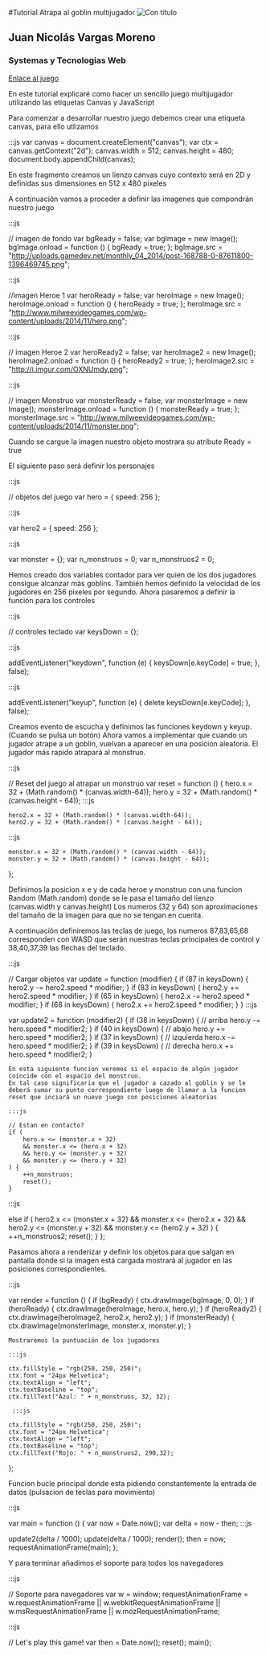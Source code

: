 #Tutorial Atrapa al goblin multijugador
![Con titulo](http://i.imgur.com/zyxxxRb.png "Juego")
## Juan Nicolás Vargas Moreno
### Systemas y Tecnologias Web
[Enlace al juego](http://codepen.io/innNNN/pen/rxVPxd "Juego codepen")

En este tutorial explicaré como hacer un sencillo juego multijugador utilizando las etiquetas Canvas y JavaScript

Para comenzar a desarrollar nuestro juego debemos crear una etiqueta canvas, para ello utlizamos 

:::js
var canvas = document.createElement("canvas");
var ctx = canvas.getContext("2d");
canvas.width = 512;
canvas.height = 480;
document.body.appendChild(canvas);

En este fragmento creamos un lienzo canvas cuyo contexto será en 2D y definidas sus dimensiones en 512 x 480 pixeles

A continuación vamos a proceder a definir las imagenes que compondrán nuestro juego

:::js

// imagen de fondo
var bgReady = false;
var bgImage = new Image();
bgImage.onload = function () {
	bgReady = true;
};
bgImage.src = "http://uploads.gamedev.net/monthly_04_2014/post-168788-0-87611800-1396469745.png";

:::js

//imagen Heroe 1
var heroReady = false;
var heroImage = new Image();
heroImage.onload = function () {
	heroReady = true;
};
heroImage.src = "http://www.milweevideogames.com/wp-content/uploads/2014/11/hero.png";

:::js

// imagen Heroe 2
var heroReady2 = false;
var heroImage2 = new Image();
heroImage2.onload = function () {
	heroReady2 = true;
};
heroImage2.src = "http://i.imgur.com/OXNUmdy.png";

:::js

// imagen Monstruo
var monsterReady = false;
var monsterImage = new Image();
monsterImage.onload = function () {
	monsterReady = true;
};
monsterImage.src = "http://www.milweevideogames.com/wp-content/uploads/2014/11/monster.png";


Cuando se cargue la imagen nuestro objeto mostrara su atribute Ready = true

El siguiente paso será definir los personajes


:::js

// objetos del juego
var hero = {
	speed: 256 
};

:::js

var hero2 = {
	speed: 256 
};

:::js

var monster = {};
var n_monstruos = 0;
var n_monstruos2 = 0;

Hemos creado dos variables contador para ver quien de los dos jugadores consigue alcanzar más goblins.
También hemos definido la velocidad de los jugadores en 256 pixeles por segundo.
Ahora pasaremos a definir la función para los controles

:::js

// controles teclado
var keysDown = {};

:::js

addEventListener("keydown", function (e) {
	keysDown[e.keyCode] = true;
}, false);

:::js

addEventListener("keyup", function (e) {
	delete keysDown[e.keyCode];
}, false);

Creamos evento de escucha y definimos las funciones keydown y keyup. (Cuando se pulsa un botón)
Ahora vamos a implementar que cuando un jugador atrape a un goblin, vuelvan a aparecer en una posición aleatoria.
El jugador más rapido atrapará al monstruo.

:::js

// Reset del juego al atrapar un monstruo
var reset = function () {
	hero.x = 32 + (Math.random() * (canvas.width-64));
	hero.y = 32 + (Math.random() * (canvas.height - 64));
:::js

  	hero2.x = 32 + (Math.random() * (canvas.width-64));
	hero2.y = 32 + (Math.random() * (canvas.height - 64));
:::js

	monster.x = 32 + (Math.random() * (canvas.width - 64));
	monster.y = 32 + (Math.random() * (canvas.height - 64));
};

Definimos la posicion x e y de cada heroe y monstruo con una funcion Random (Math.random) donde se le pasa el tamaño del lienzo
(canvas.width y canvas.height) Los numeros (32 y 64) son aproximaciones del tamaño de la imagen para que no se tengan en cuenta.


A continuación definiremos las teclas de juego, los numeros 87,83,65,68 corresponden con WASD que serán
nuestras teclas principales de control y 38,40,37,39 las flechas del teclado.

:::js

// Cargar objetos
var update = function (modifier) {
	if (87 in keysDown) { 
		hero2.y -= hero2.speed * modifier;
	}
	if (83 in keysDown) {
		hero2.y += hero2.speed * modifier;
	}
	if (65 in keysDown) { 
		hero2.x -= hero2.speed * modifier;
	}
	if (68 in keysDown) { 
		hero2.x += hero2.speed * modifier;
	}
}
:::js  

 var update2 = function (modifier2) {
	if (38 in keysDown) { // arriba
		hero.y -= hero.speed * modifier2;
	}
	if (40 in keysDown) { // abajo
		hero.y += hero.speed * modifier2;
	}
	if (37 in keysDown) { // izquierda
		hero.x -= hero.speed * modifier2;
	}
	if (39 in keysDown) { // derecha
		hero.x += hero.speed * modifier2;
	}
	
	En esta siguiente funcion veremos si el espacio de algún jugador coincide con el espacio del monstruo. 
	En tal caso significaria que el jugador a cazado al goblin y se le deberá sumar su punto correspondiente luego de llamar a la funcion
	reset que inciará un nuevo juego con posiciones aleatorias
	
	:::js
	
	// Estan en contacto?
	if (
		hero.x <= (monster.x + 32)
		&& monster.x <= (hero.x + 32)
		&& hero.y <= (monster.y + 32)
		&& monster.y <= (hero.y + 32)
	) {
		++n_monstruos;
		reset();
	}
:::js 

  else if (
		hero2.x <= (monster.x + 32)
		&& monster.x <= (hero2.x + 32)
		&& hero2.y <= (monster.y + 32)
		&& monster.y <= (hero2.y + 32)
	) {
		++n_monstruos2;
		reset();
	}
};  

Pasamos ahora a renderizar y definir los objetos para que salgan en pantalla donde si la imagen está cargada mostrará al jugador 
en las posiciones correspondientes.

:::js

var render = function () {
	if (bgReady) {
		ctx.drawImage(bgImage, 0, 0);
	}
	if (heroReady) {
		ctx.drawImage(heroImage, hero.x, hero.y);
	}
	if (heroReady2) {
		ctx.drawImage(heroImage2, hero2.x, hero2.y);
	}
	if (monsterReady) {
		ctx.drawImage(monsterImage, monster.x, monster.y);
	}
	
	
	Mostraremos la puntuación de los jugadores
	
	:::js
	
	ctx.fillStyle = "rgb(250, 250, 250)";
	ctx.font = "24px Helvetica";
	ctx.textAlign = "left";
	ctx.textBaseline = "top";
	ctx.fillText("Azul: " + n_monstruos, 32, 32);

	 :::js
	 
  	ctx.fillStyle = "rgb(250, 250, 250)";
	ctx.font = "24px Helvetica";
	ctx.textAlign = "left";
	ctx.textBaseline = "top";
	ctx.fillText("Rojo: " + n_monstruos2, 290,32);
};


Funcion bucle principal donde esta pidiendo constantemente la entrada de datos (pulsacion de teclas para movimiento)


:::js

var main = function () {
	var now = Date.now();
	var delta = now - then;
:::js

  update2(delta / 1000);
	update(delta / 1000);
	render();
	then = now;
	requestAnimationFrame(main);
};


Y para terminar añadimos el soporte para todos los navegadores


:::js

// Soporte para navegadores
var w = window;
requestAnimationFrame = w.requestAnimationFrame || w.webkitRequestAnimationFrame || w.msRequestAnimationFrame || w.mozRequestAnimationFrame;

:::js

// Let's play this game!
var then = Date.now();
reset();
main();



	

